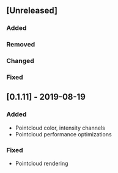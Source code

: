 ## [Unreleased]
### Added

### Removed

### Changed

### Fixed


## [0.1.11] - 2019-08-19
### Added
- Pointcloud color, intensity channels
- Pointcloud performance optimizations

### Fixed
- Pointcloud rendering
